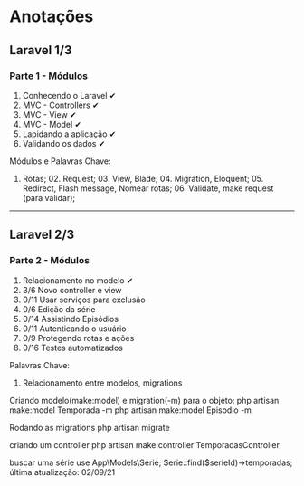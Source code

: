 # Anotações

## Laravel 1/3

### Parte 1 - Módulos
01. Conhecendo o Laravel       ✔
02. MVC - Controllers          ✔
03. MVC - View                 ✔
04. MVC - Model                ✔
05. Lapidando a aplicação      ✔
06. Validando os dados         ✔

Módulos e Palavras Chave:
01. Rotas; 02. Request; 03. View, Blade; 04. Migration, Eloquent; 05. Redirect, Flash message, Nomear rotas; 06. Validate, make request (para validar);

---

## Laravel 2/3

### Parte 2 - Módulos
01. Relacionamento no modelo    ✔
02. 3/6 Novo controller e view 
03. 0/11 Usar serviços para exclusão 
04. 0/6 Edição da série 
05. 0/14 Assistindo Episódios 
06. 0/11 Autenticando o usuário 
07. 0/9 Protegendo rotas e ações 
08. 0/16 Testes automatizados 

Palavras Chave:
01. Relacionamento entre modelos, migrations

Criando modelo(make:model) e migration(-m) para o objeto:
    php artisan make:model Temporada -m
    php artisan make:model Episodio -m

Rodando as migrations
    php artisan migrate

criando um controller
    php artisan make:controller TemporadasController

buscar uma série
    use App\Models\Serie;
    Serie::find($serieId)->temporadas;
última atualização: 02/09/21

